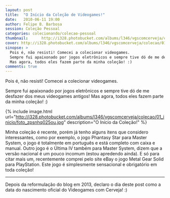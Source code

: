 ```yaml
---
layout: post
title:  "O Início da Coleção de Videogames!"
date:   2010-06-11 19:00
author: Felipe B. Barbosa
session: Coleção Pessoal
categories: colecionando/colecao-pessoal
thumbnail:      http://i328.photobucket.com/albums/l346/vgscomcerveja/colecao/01_inicio/post_thumbnail_zpsri5fzs8l.jpg
cover: http://i328.photobucket.com/albums/l346/vgscomcerveja/colecao/01_inicio/post_header_zpsvbfgwpwf.jpg
sinopse: >
  Pois é, não resisti! Comecei a colecionar videogames.
  Sempre fui apaixonado por jogos eletrônicos e sempre tive dó de me desfazer dos meus videogames antigos!
  Mas agora, todos eles fazem parte da minha coleção! :)
comments: true
---
```

Pois é, não resisti! Comecei a colecionar videogames.

Sempre fui apaixonado por jogos eletrônicos e sempre tive dó de me desfazer dos meus videogames antigos!
Mas agora, todos eles fazem parte da minha coleção! :)

{% include image.html url="http://i328.photobucket.com/albums/l346/vgscomcerveja/colecao/01_inicio/foto_zpsnhq025ou.jpg" description="O Início da Coleção!" %}

Minha coleção é recente, porém já tenho alguns itens que considero interessantes, como por exemplo,
o jogo Phantasy Star para Master System, o jogo é totalmente em português e está completo com caixa
e manual. Outro jogo é o Última IV também para Master System, dizem que a versão nacional é um pouco
incomum (estou apredendo ainda). E só para citar mais um, recentemente comprei pelo site eBay o jogo
Metal Gear Solid para PlayStation. Este jogo é simplesmente sensacional e obrigatório em toda coleção!

---

Depois da reformulação do blog em 2013, declaro o dia deste post como a data do nascimento oficial
do Videogames com Cerveja! :)
